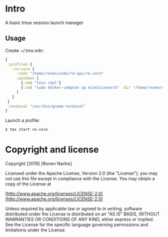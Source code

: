 # Intro

A basic tmux session launch manager

## Usage

Create ~/.tmx.edn:

```clojure
{
 :profiles {
   :re-core {
     :root "/home/ronen/code/re-ops/re-core"
     :windows [
       {:cmd "lein repl"}
       {:cmd "sudo docker-compose up elasticsearch" :dir "/home/ronen/code/re-ops/re-dock"}
     ]
   }
 }
 :terminal "/usr/bin/gnome-terminal"
}
```

Launch a profile:

```bash
$ tmx start re-core
```

# Copyright and license

Copyright [2019] [Ronen Narkis]

Licensed under the Apache License, Version 2.0 (the "License");
you may not use this file except in compliance with the License.
You may obtain a copy of the License at

  [http://www.apache.org/licenses/LICENSE-2.0](http://www.apache.org/licenses/LICENSE-2.0)

Unless required by applicable law or agreed to in writing, software
distributed under the License is distributed on an "AS IS" BASIS,
WITHOUT WARRANTIES OR CONDITIONS OF ANY KIND, either express or implied.
See the License for the specific language governing permissions and
limitations under the License.
